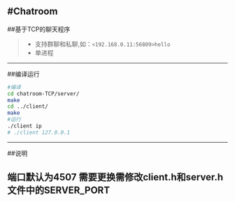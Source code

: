 #Chatroom
---------------------
##基于TCP的聊天程序

> * 支持群聊和私聊,如：```<192.168.0.11:56809>hello```
> * 单进程

---------------------
##编译运行

```sh
#编译
cd chatroom-TCP/server/
make
cd ../client/
make
#运行
./client ip  
# ./client 127.0.0.1
```
-----------------
##说明

端口默认为**4507** 
需要更换需修改**client.h**和**server.h**文件中的**SERVER_PORT**
--------------------
 
